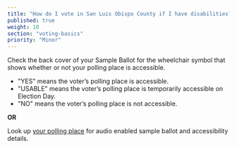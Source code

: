 ```yaml
---
title: "How do I vote in San Luis Obispo County if I have disabilities?"
published: true
weight: 10
section: "voting-basics"
priority: "Minor"
---
```


Check the back cover of your Sample Ballot for the wheelchair symbol that shows whether or not your polling place is accessible. 

- "YES" means the voter’s polling place is accessible.  
- "USABLE" means the voter’s polling place is temporarily accessible on Election Day.  
- "NO" means the voter’s polling place is not accessible. 

**OR**

Look up [your polling place](https://clerk.slocounty.ca.gov/pollingplace/) for audio enabled sample ballot and accessibility details.
